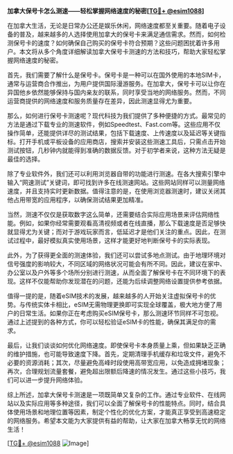 **加拿大保号卡怎么测速——轻松掌握网络速度的秘密[[TG💪+ @esim1088](https://t.me/s/esim1088)]**

在加拿大生活，无论是日常办公还是娱乐休闲，网络速度都至关重要。随着电子设备的普及，越来越多的人选择使用加拿大的保号卡来满足通信需求。然而，如何检测保号卡的速度？如何确保自己购买的保号卡符合预期？这些问题困扰着许多用户。本文将从多个角度详细解读加拿大保号卡测速的方法和技巧，帮助大家轻松掌握网络速度的秘密。

首先，我们需要了解什么是保号卡。保号卡是一种可以在国外使用的本地SIM卡，通常与运营商合作推出，为用户提供国际漫游服务。在加拿大，保号卡可以让你在异国他乡依然能够保持与国内亲友的联系，同时享受当地的网络服务。然而，不同运营商提供的网络速度和服务质量存在差异，因此测速显得尤为重要。

那么，如何进行保号卡测速呢？现代科技为我们提供了多种便捷的方式。最常见的方法是通过下载专业的测速软件，例如Speedtest、Fast.com等。这些应用不仅操作简单，还能提供详尽的测试结果，包括下载速度、上传速度以及延迟等关键指标。打开手机或平板设备的应用商店，搜索并安装这些测速工具后，只需点击开始测试按钮，几秒钟内就能得到准确的数据反馈。对于初学者来说，这种方法无疑是最佳的选择。

除了专业软件外，我们还可以利用浏览器自带的功能进行测速。在各大搜索引擎中输入“网速测试”关键词，即可找到许多在线测速网站。这些网站同样可以测量网络速度，并且支持实时更新数据。值得注意的是，在使用浏览器测速时，建议关闭其他占用带宽的应用程序，以确保测试结果更加精准。

当然，测速不仅仅是获取数字这么简单，还需要结合实际应用场景来评估网络性能。例如，如果你经常需要观看高清视频或者在线直播，那么下载速度是否足够快就显得尤为关键；而对于游戏玩家而言，低延迟才是他们关注的重点。因此，在测试过程中，最好模拟真实使用场景，这样才能更好地判断保号卡的实际表现。

此外，为了获得更全面的测速体验，我们还可以尝试多地点测试。由于地理环境对信号强度的影响较大，不同区域的网络状况可能会有所不同。因此，建议在家中、办公室以及户外等多个场所分别进行测速，从而全面了解保号卡在不同环境下的表现。这样不仅能帮助你发现潜在的问题，还能为后续调整网络设置提供参考依据。

值得一提的是，随着eSIM技术的发展，越来越多的人开始关注虚拟保号卡的优势。与传统实体卡相比，eSIM无需物理更换即可实现全球覆盖，极大地方便了用户的日常生活。如果你正在考虑购买eSIM保号卡，那么测速环节同样不可忽视。通过上述提到的各种方式，你可以轻松验证eSIM卡的性能，确保其满足你的需求。

最后，让我们谈谈如何优化网络速度。即使保号卡本身质量上乘，但如果缺乏正确的维护措施，也可能导致速度下降。首先，定期清理手机缓存和垃圾文件，避免不必要的资源消耗；其次，尽量避免高峰时段使用高带宽应用，以免造成拥堵现象；再次，合理规划流量套餐，避免超出限额后降速的情况发生。通过这些小技巧，我们可以进一步提升网络体验。

综上所述，加拿大保号卡测速是一项既简单又复杂的工作。通过专业软件、在线网站以及实际应用等多种途径，我们可以全面了解保号卡的性能特点。同时，结合具体使用场景和地理位置等因素，制定个性化的优化方案，才能真正享受到高速稳定的网络服务。希望本文能为大家提供有益的帮助，让大家在加拿大畅享无忧的网络生活！ 

[[TG💪+ @esim1088](https://t.me/s/esim1088) ![Image](https://i.postimg.cc/4NQfJmqS/Snipaste-2025-05-13-00-14-12.png)]